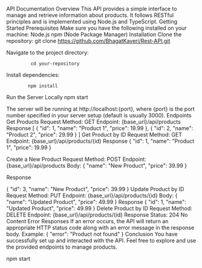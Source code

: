 API Documentation
Overview
This API provides a simple interface to manage and retrieve information about products. It follows RESTful principles and is implemented using Node.js and TypeScript.
Getting Started
Prerequisites
Make sure you have the following installed on your machine:
Node.js
npm (Node Package Manager)
Installation
Clone the repository:
git clone https://github.com/BhagatKaveri/Rest-API.git

Navigate to the project directory:

             cd your-repository

Install dependencies:

            npm install

Run the Server Locally
npm start

The server will be running at http://localhost:{port}, where {port} is the port number specified in your server setup (default is usually 3000).
Endpoints
Get Products
Request
Method: GET
Endpoint: {base_url}/api/products
Response
[
  {
    "id": 1,
    "name": "Product 1",
    "price": 19.99
  },
  {
    "id": 2,
    "name": "Product 2",
    "price": 29.99
  }
]
Get Product by ID
Request
Method: GET
Endpoint: {base_url}/api/products/{id}
Response
{
  "id": 1,
  "name": "Product 1",
  "price": 19.99
}

Create a New Product
Request
Method: POST
Endpoint: {base_url}/api/products
Body:
{
  "name": "New Product",
  "price": 39.99
}

Response

{
  "id": 3,
  "name": "New Product",
  "price": 39.99
}
Update Product by ID
Request
Method: PUT
Endpoint: {base_url}/api/products/{id}
Body:
{
  "name": "Updated Product",
  "price": 49.99
}
Response
{
  "id": 1,
  "name": "Updated Product",
  "price": 49.99
}
Delete Product by ID
Request
Method: DELETE
Endpoint: {base_url}/api/products/{id}
Response
Status: 204 No Content
Error Responses
If an error occurs, the API will return an appropriate HTTP status code along with an error message in the response body.
Example:
{
  "error": "Product not found"
}
Conclusion
You have successfully set up and interacted with the API. Feel free to explore and use the provided endpoints to manage products.







npm start





